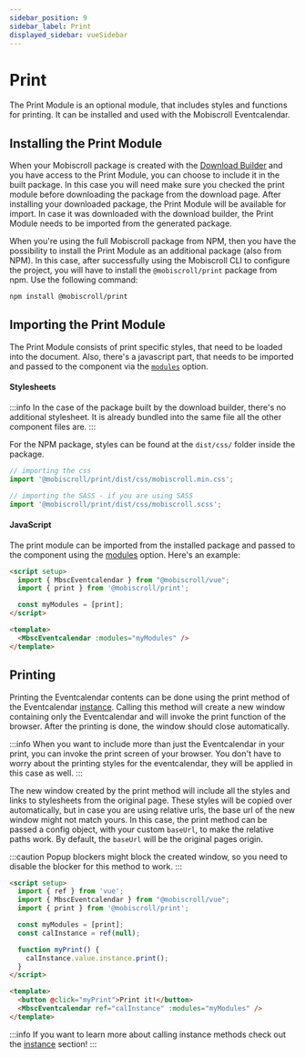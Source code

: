```yaml
---
sidebar_position: 9
sidebar_label: Print
displayed_sidebar: vueSidebar
---
```


# Print

The Print Module is an optional module, that includes styles and functions for printing. It can be installed and used with the Mobiscroll Eventcalendar.

## Installing the Print Module

When your Mobiscroll package is created with the [Download Builder](https://download.mobiscroll.com) and you have access to the Print Module, you can choose to include it in the built package. In this case you will need make sure you checked the print module before downloading the package from the download page. After installing your downloaded package, the Print Module will be available for import. In case it was downloaded with the download builder, the Print Module needs to be imported from the generated package.

When you're using the full Mobiscroll package from NPM, then you have the possibility to install the Print Module as an additional package (also from NPM). In this case, after successfully using the Mobiscroll CLI to configure the project, you will have to install the `@mobiscroll/print` package from npm. Use the following command:

```bash
npm install @mobiscroll/print
```

## Importing the Print Module

The Print Module consists of print specific styles, that need to be loaded into the document. Also, there's a javascript part, that needs to be imported and passed to the component via the [`modules`](./api.md#opt-modules) option.

#### Stylesheets

:::info
In the case of the package built by the download builder, there's no additional stylesheet. It is already bundled into the same file all the other component files are.
:::

For the NPM package, styles can be found at the `dist/css/` folder inside the package.

```javascript
// importing the css
import '@mobiscroll/print/dist/css/mobiscroll.min.css';

// importing the SASS - if you are using SASS
import '@mobiscroll/print/dist/css/mobiscroll.scss';
```

#### JavaScript

The print module can be imported from the installed package and passed to the component using the [modules](./api.md#opt-modules) option. Here's an example:

```html
<script setup>
  import { MbscEventcalendar } from "@mobiscroll/vue";
  import { print } from '@mobiscroll/print';

  const myModules = [print];
</script>

<template>
  <MbscEventcalendar :modules="myModules" />
</template>
```

## Printing

Printing the Eventcalendar contents can be done using the print method of the Eventcalendar [instance](../core-concepts/instance). Calling this method will create a new window containing only the Eventcalendar and will invoke the print function of the browser. After the printing is done, the window should close automatically.

:::info
When you want to include more than just the Eventcalendar in your print, you can invoke the print screen of your browser. You don't have to worry about the printing styles for the eventcalendar, they will be applied in this case as well.
:::

The new window created by the print method will include all the styles and links to stylesheets from the original page. These styles will be copied over automatically, but in case you are using relative urls, the base url of the new window might not match yours. In this case, the print method can be passed a config object, with your custom `baseUrl`, to make the relative paths work. By default, the `baseUrl` will be the original pages origin.

:::caution
Popup blockers might block the created window, so you need to disable the blocker for this method to work.
:::

```html
<script setup>
  import { ref } from 'vue';
  import { MbscEventcalendar } from "@mobiscroll/vue";
  import { print } from '@mobiscroll/print';

  const myModules = [print];
  const calInstance = ref(null);

  function myPrint() {
    calInstance.value.instance.print();
  }
</script>

<template>
  <button @click="myPrint">Print it!</button>
  <MbscEventcalendar ref="calInstance" :modules="myModules" />
</template>
```

:::info
If you want to learn more about calling instance methods check out the [instance](../core-concepts/instance) section!
:::